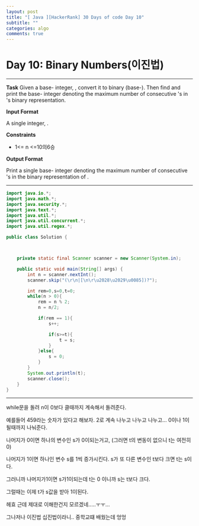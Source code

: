 ```yaml
---
layout: post
title: "[ Java ][HackerRank] 30 Days of code Day 10"
subtitle: ""
categories: algo
comments: true
---
```


# Day 10: Binary Numbers(이진법)

---

**Task**
Given a base- integer, , convert it to binary (base-). Then find and print the base- integer denoting the maximum number of consecutive 's in 's binary representation.

**Input Format**

A single integer, .

**Constraints**

- 1<= n <=10의6승

**Output Format**

Print a single base- integer denoting the maximum number of consecutive 's in the binary representation of .

---

```java
import java.io.*;
import java.math.*;
import java.security.*;
import java.text.*;
import java.util.*;
import java.util.concurrent.*;
import java.util.regex.*;

public class Solution {



    private static final Scanner scanner = new Scanner(System.in);

    public static void main(String[] args) {
        int n = scanner.nextInt();
        scanner.skip("(\r\n|[\n\r\u2028\u2029\u0085])?");

        int rem=0,s=0,t=0;
        while(n > 0){
            rem = n % 2;
            n = n/2;

            if(rem == 1){
                s++;

                if(s>=t){
                    t = s;
                }
            }else{
                s = 0;
            }
        }
        System.out.println(t);
        scanner.close();
    }
}

```

---

while문을 돌려 n이 0보다 클때까지 계속해서 돌려준다.

예를들어 459라는 숫자가 있다고 해보자. 2로 계속 나누고 나누고 나누고... 0이나 1이 될때까지 나눠준다.

나머지가 0이면 하나의 변수인 s가 0이되는거고, (그러면 t의 변동이 없으니 t는 여전히 0)

나머지가 1이면 하나인 변수 s를 1씩 증가시킨다. s가 또 다른 변수인 t보다 크면 t는 s이다.

그러니까 나머지가1이면 s가1이되는데 t는 0 이니까 s는 t보다 크다.

그럴때는 이제 t가 s값을 받아 1이된다.

헤효 근데 제대로 이해한건지 모르겠네.....ㅜㅜ...

그나저나 이진법 십진법이라니.. 중학교떄 배웠는데 엉엉
